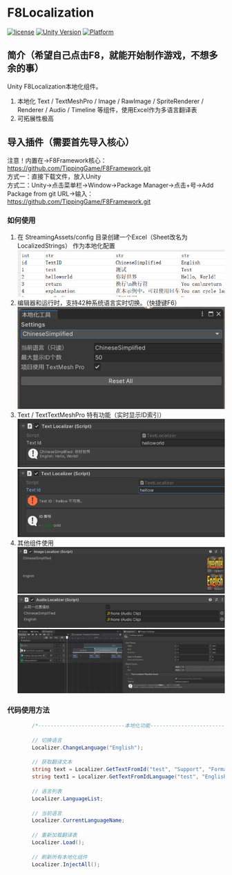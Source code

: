 # F8Localization

[![license](http://img.shields.io/badge/license-MIT-green.svg)](https://opensource.org/licenses/MIT) 
[![Unity Version](https://img.shields.io/badge/unity-2021.3.15f1-blue)](https://unity.com) 
[![Platform](https://img.shields.io/badge/platform-Win%20%7C%20Android%20%7C%20iOS%20%7C%20Mac%20%7C%20Linux-orange)]() 

## 简介（希望自己点击F8，就能开始制作游戏，不想多余的事）
Unity F8Localization本地化组件。
1. 本地化 Text / TextMeshPro / Image / RawImage / SpriteRenderer / Renderer / Audio / Timeline 等组件，使用Excel作为多语言翻译表
2. 可拓展性极高

## 导入插件（需要首先导入核心）
注意！内置在->F8Framework核心：https://github.com/TippingGame/F8Framework.git  
方式一：直接下载文件，放入Unity  
方式二：Unity->点击菜单栏->Window->Package Manager->点击+号->Add Package from git URL->输入：https://github.com/TippingGame/F8Framework.git  

### 如何使用

1. 在 StreamingAssets/config 目录创建一个Excel（Sheet改名为LocalizedStrings） 作为本地化配置  
![image](ui_20240219212643.png)  
2. 编辑器和运行时，支持42种系统语言实时切换。（快捷键F6）  
![image](ui_20240219212707.png)  
3. Text / TextTextMeshPro 特有功能（实时显示ID索引）  
![image](ui_20240219213728.png)  
![image](ui_20240219213734.png)  
4. 其他组件使用  
![image](ui_20240219213738.png)  
![image](ui_20240219213741.png)  
![image](ui_20240219213745.png)  

### 代码使用方法
```C#
        /*----------------------------本地化功能----------------------------*/
        
        // 切换语言
        Localizer.ChangeLanguage("English");
        
        // 获取翻译文本
        string text = Localizer.GetTextFromId("test", "Support", "Format");
        string text1 = Localizer.GetTextFromIdLanguage("test", "English");
        
        // 语言列表
        Localizer.LanguageList;
        
        // 当前语言
        Localizer.CurrentLanguageName;
        
        // 重新加载翻译表
        Localizer.Load();
        
        // 刷新所有本地化组件
        Localizer.InjectAll();
```

